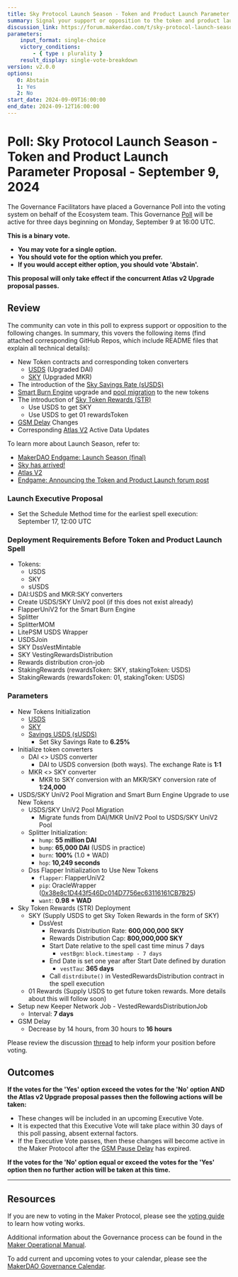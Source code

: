 ```yaml
---
title: Sky Protocol Launch Season - Token and Product Launch Parameter Proposal - September 9, 2024
summary: Signal your support or opposition to the token and product launch parameters.
discussion_link: https://forum.makerdao.com/t/sky-protocol-launch-season-token-and-product-launch-parameter-proposal/25031
parameters:
    input_format: single-choice
    victory_conditions:
        - { type : plurality }
    result_display: single-vote-breakdown
version: v2.0.0
options:
   0: Abstain
   1: Yes
   2: No
start_date: 2024-09-09T16:00:00
end_date: 2024-09-12T16:00:00
---
```

# Poll: Sky Protocol Launch Season - Token and Product Launch Parameter Proposal - September 9, 2024

The Governance Facilitators have placed a Governance Poll into the voting system on behalf of the Ecosystem team. This Governance [Poll](https://manual.makerdao.com/governance/governance-cycle/weekly-governance-cycle#weekly-governance-cycle-definitions-mip16c1) will be active for three days beginning on Monday, September 9 at 16:00 UTC.

**This is a binary vote.**
- **You may vote for a single option.**
- **You should vote for the option which you prefer.**
- **If you would accept either option, you should vote 'Abstain'.**

**This proposal will only take effect if the concurrent Atlas v2 Upgrade proposal passes.**

## Review

The community can vote in this poll to express support or opposition to the following changes. In summary, this vovers the following items (find attached corresponding GitHub Repos, which include README files that explain all technical details):

* New Token contracts and corresponding token converters
  * [USDS](https://github.com/makerdao/sdai/tree/susds) (Upgraded DAI)
  * [SKY](https://github.com/makerdao/sky) (Upgraded MKR)
* The introduction of the [Sky Savings Rate (sUSDS)](https://github.com/makerdao/sdai/tree/snst)
* [Smart Burn Engine](https://github.com/makerdao/dss-flappers/tree/dev) upgrade and [pool migration](https://github.com/makerdao/univ2-pool-migrator) to the new tokens
* The introduction of [Sky Token Rewards (STR)](https://github.com/makerdao/endgame-toolkit/blob/master/README.md#farms)
  * Use USDS to get SKY
  * Use USDS to get 01 rewardsToken
* [GSM Delay](https://sky-atlas.powerhouse.io/#A.1.8.2_Governance_Security_Delay_Requirements-9349994e-9918-494c-9e9a-e993082ae055%7C0db30758) Changes
* Corresponding [Atlas V2](https://sky-atlas.powerhouse.io/) Active Data Updates

To learn more about Launch Season, refer to:

* [MakerDAO Endgame: Launch Season (final)](https://forum.makerdao.com/t/makerdao-endgame-launch-season-final/24740)
* [Sky has arrived!](https://forum.makerdao.com/t/sky-has-arrived/24959)
* [Atlas V2](https://forum.makerdao.com/t/atlas-v2-upgrade-poll-request/25010)
* [Endgame: Announcing the Token and Product Launch forum post](https://forum.makerdao.com/t/endgame-announcing-the-token-and-product-launch/25021/1)

### Launch Executive Proposal

* Set the Schedule Method time for the earliest spell execution: September 17, 12:00 UTC

### Deployment Requirements Before Token and Product Launch Spell

* Tokens:
  * USDS
  * SKY
  * sUSDS
* DAI:USDS and MKR:SKY converters
* Create USDS/SKY UniV2 pool (if this does not exist already)
* FlapperUniV2 for the Smart Burn Engine
* Splitter
* SplitterMOM
* LitePSM USDS Wrapper
* USDSJoin
* SKY DssVestMintable
* SKY VestingRewardsDistribution
* Rewards distribution cron-job
* StakingRewards (rewardsToken: SKY, stakingToken: USDS)
* StakingRewards (rewardsToken: 01, stakingToken: USDS)

### Parameters

* New Tokens Initialization
  * [USDS](https://github.com/makerdao/nst)
  * [SKY](https://github.com/makerdao/ngt)
  * [Savings USDS (sUSDS)](https://github.com/makerdao/sdai/tree/susds)
    * Set Sky Savings Rate to **6.25%**
* Initialize token converters
  * DAI <> USDS converter
    * DAI to USDS conversion (both ways). The exchange Rate is **1:1**
  * MKR <> SKY converter
    * MKR to SKY conversion with an MKR/SKY conversion rate of **1:24,000**
* USDS/SKY UniV2 Pool Migration and Smart Burn Engine Upgrade to use New Tokens
  * USDS/SKY UniV2 Pool Migration
    * Migrate funds from DAI/MKR UniV2 Pool to USDS/SKY UniV2 Pool
  * Splitter Initialization:
    * `hump`: **55 million DAI**
    * `bump`: **65,000 DAI** (USDS in practice)
    * `burn`: **100%** (1.0 * WAD)
    * `hop`: **10,249 seconds**
  * Dss Flapper Initialization to Use New Tokens
    * `flapper`: FlapperUniV2
    * `pip`: OracleWrapper ([0x38e8c1D443f546Dc014D7756ec63116161CB7B25](https://etherscan.io/address/0x38e8c1D443f546Dc014D7756ec63116161CB7B25))
    * `want`: **0.98 * WAD**
* Sky Token Rewards (STR) Deployment
  * SKY (Supply USDS to get Sky Token Rewards in the form of SKY)
    * DssVest
      * Rewards Distribution Rate: **600,000,000 SKY**
      * Rewards Distribution Cap: **800,000,000 SKY**
      * Start Date relative to the spell cast time minus 7 days
        * `vestBgn`: `block.timestamp - 7 days`
      * End Date is set one year after Start Date defined by duration
        * `vestTau`: **365 days**
      * Call `distrdibute()` in VestedRewardsDistribution contract in the spell execution
  * 01 Rewards (Supply USDS to get future token rewards. More details about this will follow soon)
* Setup new Keeper Network Job - VestedRewardsDistributionJob
  * Interval: **7 days**
* GSM Delay
  * Decrease by 14 hours, from 30 hours to **16 hours**

Please review the discussion [thread](https://forum.makerdao.com/t/sky-protocol-launch-season-token-and-product-launch-parameter-proposal/25031) to help inform your position before voting.

## Outcomes

**If the votes for the 'Yes' option exceed the votes for the 'No' option AND the Atlas v2 Upgrade proposal passes then the following actions will be taken:**
* These changes will be included in an upcoming Executive Vote.
* It is expected that this Executive Vote will take place within 30 days of this poll passing, absent external factors.
* If the Executive Vote passes, then these changes will become active in the Maker Protocol after the [GSM Pause Delay](https://manual.makerdao.com/parameter-index/core/param-gsm-pause-delay) has expired.

**If the votes for the 'No' option equal or exceed the votes for the 'Yes' option then no further action will be taken at this time.**

---

## Resources

If you are new to voting in the Maker Protocol, please see the [voting guide](https://manual.makerdao.com/governance/voting-in-makerdao/on-chain-governance) to learn how voting works.

Additional information about the Governance process can be found in the [Maker Operational Manual](https://manual.makerdao.com).

To add current and upcoming votes to your calendar, please see the [MakerDAO Governance Calendar](https://manual.makerdao.com/makerdao/calendars/governance-calendar).

